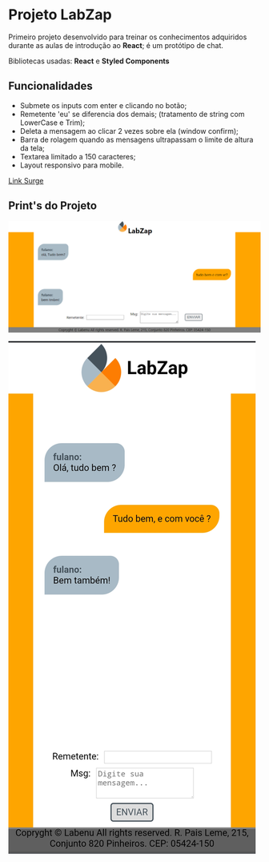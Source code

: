 # Projeto LabZap

Primeiro projeto desenvolvido para treinar os conhecimentos adquiridos durante as aulas de introdução ao **React**; é um protótipo de chat.

Bibliotecas usadas: **React** e **Styled Components**

## Funcionalidades
- Submete os inputs com enter e clicando no botão;
- Remetente 'eu' se diferencia dos demais; (tratamento de string com LowerCase e Trim);
- Deleta a mensagem ao clicar 2 vezes sobre ela (window confirm);
- Barra de rolagem quando as mensagens ultrapassam o limite de altura da tela;
- Textarea limitado a 150 caracteres;
- Layout responsivo para mobile.

[Link Surge](https://kaput-partner.surge.sh/)

## Print's do Projeto

![Print Projeto](./print.png)

![Print Mobile](./print-mobile.png)